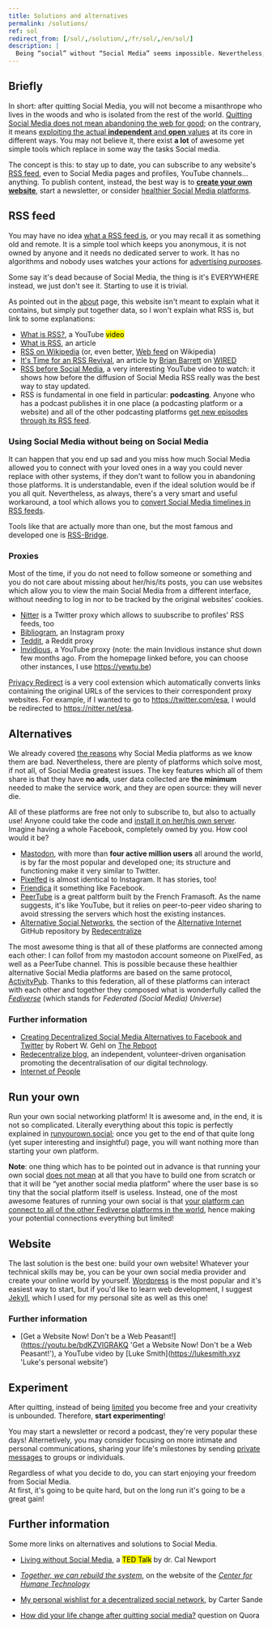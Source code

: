 ```yaml
---
title: Solutions and alternatives
permalink: /solutions/
ref: sol
redirect_from: [/sol/,/solution/,/fr/sol/,/en/sol/]
description: |
  Being “social” without “Social Media” seems impossible. Nevertheless, it is a whole new life, full of surprises, excitement and authenticity, but, above all, <strong>freedom</strong>. There are a few solutions which make life without Social Media connected and interactive anyway.
---
```

## Briefly

In short: after quitting Social Media, you will not become a misanthrope who lives in the woods and who is isolated from the rest of the world. <u>Quitting Social Media does not mean abandoning the web for good</u>; on the contrary, it means <u>exploiting the actual <strong>independent</strong> and <strong>open</strong> values</u> at its core in different ways. You may not believe it, there exist **a lot** of awesome yet simple tools which replace in some way the tasks Social media.

The concept is this: to stay up to date, you can subscribe to any website's [RSS feed](#rss-feed), even to Social Media pages and profiles, YouTube channels… anything. To publish content, instead, the best way is to [**create your own website**](#website), start a newsletter, or consider [healthier Social Media platforms](#alternatives).

## RSS feed

You may have no idea [what a RSS feed is](https://en.wikipedia.org/wiki/RSS '“RSS” on Wikipedia'), or you may recall it as something old and remote. It is a simple tool which keeps you anonymous, it is not owned by anyone and it needs no dedicated server to work. It has no algorithms and nobody uses watches your actions for [advertising purposes](/why#profilation).

Some say it's dead because of Social Media, the thing is it's EVERYWHERE instead, we just don't see it. Starting to use it is trivial.

As pointed out in the [about](/about) page, this website isn't meant to explain what it contains, but simply put together data, so I won't explain what RSS is, but link to some explanations:

- [What is RSS?](https://yewtu.be/6HNUqDL-pI8?quality=dash&dark_mode=true&player_style=youtube&subtitles=en%2Cit 'What is RSS?'), a YouTube <mark class='red'>video</mark>
- [What is RSS](https://www.digitaltrends.com/computing/what-is-an-rss-feed/ 'What is an RSS feed'), an article
- [RSS on Wikipedia](https://en.wikipedia.org/wiki/RSS 'RSS on Wikipedia') (or, even better, [Web feed](https://en.wikipedia.org/wiki/Web_feed 'Web feed on Wikipedia') on Wikipedia)
- [It's Time for an RSS Revival](https://www.wired.com/story/rss-readers-feedly-inoreader-old-reader/ 'It’s Time for an RSS Revival'), an article by [Brian Barrett](https://www.wired.com/author/brian-barrett/ 'Brian Barrett author page') on [WIRED](https://wired.com 'WIRED')
- [RSS before Social Media](https://yewtu.be/watch?v=0klgLsSxGsU&quality=dash&dark_mode=true&player_style=youtube&subtitles=en), a very interesting YouTube video to watch: it shows how before the diffusion of Social Media RSS really was the best way to stay updated.
- RSS is fundamental in one field in particular: **podcasting**. Anyone who has a podcast publishes it in one place (a podcasting platform or a website) and all of the other podcasting platforms [get new episodes through its RSS feed](https://yewtu.be/TU5zc-u6dhY?t=159).

### Using Social Media without being on Social Media

It can happen that you end up sad and you miss how much Social Media allowed you to connect with your loved ones in a way you could never replace with other systems, if they don't want to follow you in abandoning those platforms. It is understandable, even if the ideal solution would be if you all quit. Nevertheless, as always, there's a very smart and useful workaround, a tool which allows you to <u>convert Social Media timelines in RSS feeds</u>.

Tools like that are actually more than one, but the most famous and developed one is [RSS-Bridge](https://github.com/RSS-Bridge/rss-bridge 'RSS-Bridge on GitHub').

### Proxies

Most of the time, if you do not need to follow someone or something and you do not care about missing about her/his/its posts, you can use websites which allow you to view the main Social Media from a different interface, without needing to log in nor to be tracked by the original websites’ cookies.

- [Nitter](https://nitter.net 'Nitter') is a Twitter proxy which allows to suubscribe to profiles’ RSS feeds, too
- [Bibliogram](https://bibliogram 'Bibliogram'), an Instagram proxy
- [Teddit](https://teddit.net/ 'Teddit'), a Reddit proxy
- [Invidious](https://invidio.us 'Invidious'), a YouTube proxy (note: the main Invidious instance shut down few months ago. From the homepage linked before, you can choose other instances, I use <https://yewtu.be>)

[Privacy Redirect](https://github.com/SimonBrazell/privacy-redirect 'Privacy Redirect') is a very cool extension which automatically converts links containing the original URLs of the services to their correspondent proxy websites. For example, if I wanted to go to <https://twitter.com/esa>, I would be redirected to <https://nitter.net/esa>.

## Alternatives

We already covered [the reasons](/why 'Why') why Social Media platforms as we know them are bad. Nevertheless, there are plenty of platforms which solve most, if not all, of Social Media greatest issues. The key features which all of them share is that they have **no ads**, user data collected are **the minimum** needed to make the service work, and they are open source: they will never die.

All of these platforms are free not only to subscribe to, but also to actually use! Anyone could take the code and [install it on her/his own server](#run-your-own). Imagine having a whole Facebook, completely owned by you. How cool would it be?

- [Mastodon](https://joinmastodon.org 'Join Mastodon'), with more than **four active million users** all around the world, is by far the most popular and developed one; its structure and functioning make it very similar to Twitter.
- [Pixelfed](https://pixelfed.org 'Pixelfed official website') is almost identical to Instagram. It has stories, too!
- [Friendica](https://friendi.ca 'Friendica official website') it something like Facebook.
- [PeerTube](https://joinpeertube.org 'PeerTube') is a great paltform built by the French Framasoft. As the name suggests, it's like YouTube, but it relies on peer-to-peer video sharing to avoid stressing the servers which host the existing instances.
- [Alternative Social Networks](https://github.com/redecentralize/alternative-internet#social-networks 'Alternative Internet repository on GitHub'), the section of the [Alternative Internet](https://github.com/redecentralize/alternative-internet#social-networks '“Alternative Internet” repository on GitHub') GitHub repository by [Redecentralize](https://github.com/redecentralize 'Redecentralize on GitHub')

The most awesome thing is that all of these platforms are connected among each other: I can follof from my mastodon account someone on PixelFed, as well as a PeerTube channel. This is possible because these healthier alternative Social Media platforms are based on the same protocol, [ActivityPub](https://en.wikipedia.org/wiki/ActivityPub '“ActivityPub„ on Wikipedia'). Thanks to this federation, all of these platforms can interact with each other and together they composed what is wonderfully called the [*Fediverse*](https://www.wikiwand.com/en/Fediverse '“Fediverse„ on Wikipedia') (which stands for *Federated (Social Media) Universe*)

### Further information

- [Creating Decentralized Social Media Alternatives to Facebook and Twitter](https://thereboot.com/creating-decentralized-social-media-alternatives-to-facebook-and-twitter/ 'Creating Decentralized Social Media Alternatives to Facebook and Twitter') by Robert W. Gehl on [The Reboot](https://thereboot.com/ 'The Reboot')
- [Redecentralize blog](https://redecentralize.org/blog 'Redecentralize’s blog'), an independent, volunteer-driven organisation promoting the decentralisation of our digital technology.
- [Internet of People](https://iop.global 'Internet of People')


## Run your own

Run your own social networking platform! It is awesome and, in the end, it is not so complicated. Literally everything about this topic is perfectly explained in [runyourown.social](https://runyourown.social 'Run Your Own Social'); once you get to the end of that quite long (yet super interesting and insightful) page, you will want nothing more than starting your own platform.

<div class='blue box'>
	<strong>Note</strong>: one thing which has to be pointed out in advance is that running your own social <u>does not mean</u> at all that you have to build one from scratch or that it will be “yet another social media platform” where the user base is so tiny that the social platform itself is useless. Instead, one of the most awesome features of running your own social is that <u>your platform can connect to all of the other Fediverse platforms in the world</u>, hence making your potential connections everything but limited!
</div>

## Website

The last solution is the best one: build your own website! Whatever your technical skills may be, you can be your own social media provider and create your online world by yourself. [Wordpress](https://wordpress.com 'Wordpress') is the most popular and it's easiest way to start, but if you'd like to learn web development, I suggest [Jekyll](https://jekyllrb.com 'Jekyll official website'), which I used for my personal site as well as this one!

### Further information

- [Get a Website Now! Don't be a Web Peasant!](https://youtu.be/bdKZVIGRAKQ 'Get a Website Now! Don't be a Web Peasant!'), a YouTube video by [Luke Smith](https://lukesmith.xyz 'Luke's personal website')

## Experiment

After quitting, instead of being [limited](/why#closed) you become free and your creativity is unbounded. Therefore, **start experimenting**!

You may start a newsletter or record a podcast, they're very popular these days! Alternetively, you may consider focusing on more intimate and personal communications, sharing your life's milestones by sending [private messages](https://signal.org) to groups or individuals.

Regardless of what you decide to do, you can start enjoying your freedom from Social Media.\
At first, it's going to be quite hard, but on the long run it's going to be a great gain!

## Further information

Some more links on alternatives and solutions to Social Media.

- [Living without Social Media](https://youtu.be/3E7hkPZ-HTk 'Quit social media - Dr. Cal Newport - TEDxTysons'), a <mark class='red'>TED Talk</mark> by dr. Cal Newport
- [<cite>Together, we can rebuild the system</cite>](https://www.humanetech.com/rebuild 'Together, we can align technology with humanity’s best interests'), on the website of the [<cite>Center for Humane Technology</cite>](https://www.humanetech.com/ 'Center for Humane Technology')
- [My personal wishlist for a decentralized social network](https://carter.sande.duodecima.technology/decentralized-wishlist/ 'My personal wishlist for a decentralized social network'), by Carter Sande

- [How did your life change after quitting social media?](https://www.quora.com/How-did-your-life-change-after-leaving-social-media 'How did your life change after quitting social media?') question on Quora
